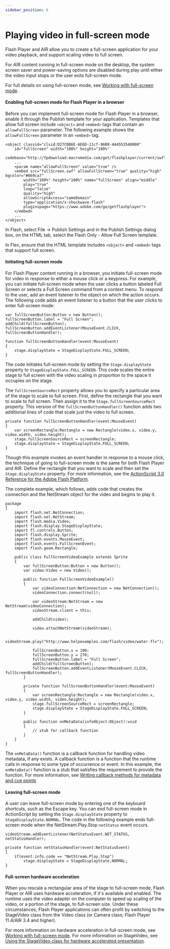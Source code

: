 ```yaml
---
sidebar_position: 6
---
```


# Playing video in full-screen mode

Flash Player and AIR allow you to create a full-screen application for your
video playback, and support scaling video to full screen.

For AIR content running in full-screen mode on the desktop, the system screen
saver and power-saving options are disabled during play until either the video
input stops or the user exits full-screen mode.

For full details on using full-screen mode, see
[Working with full-screen mode](../../display/display-programming/working-with-display-objects/setting-stage-properties.md#working-with-full-screen-mode).

#### Enabling full-screen mode for Flash Player in a browser

Before you can implement full-screen mode for Flash Player in a browser, enable
it through the Publish template for your application. Templates that allow full
screen include `<object>` and `<embed>` tags that contain an `allowFullScreen`
parameter. The following example shows the `allowFullScreen` parameter in an
`<embed>` tag.

    <object classid="clsid:D27CDB6E-AE6D-11cf-96B8-444553540000"
    	id="fullScreen" width="100%" height="100%"
    	codebase="http://fpdownload.macromedia.com/get/flashplayer/current/swflash.cab">
    	...
    	<param name="allowFullScreen" value="true" />
    	<embed src="fullScreen.swf" allowFullScreen="true" quality="high" bgcolor="#869ca7"
    		width="100%" height="100%" name="fullScreen" align="middle"
    		play="true"
    		loop="false"
    		quality="high"
    		allowScriptAccess="sameDomain"
    		type="application/x-shockwave-flash"
    		pluginspage="https://www.adobe.com/go/getflashplayer">
    	</embed>
    	...
    </object>

In Flash, select File -\> Publish Settings and in the Publish Settings dialog
box, on the HTML tab, select the Flash Only - Allow Full Screen template.

In Flex, ensure that the HTML template includes `<object>` and `<embed>` tags
that support full screen.

#### Initiating full-screen mode

For Flash Player content running in a browser, you initiate full-screen mode for
video in response to either a mouse click or a keypress. For example, you can
initiate full-screen mode when the user clicks a button labeled Full Screen or
selects a Full Screen command from a context menu. To respond to the user, add
an event listener to the object on which the action occurs. The following code
adds an event listener to a button that the user clicks to enter full-screen
mode:

    var fullScreenButton:Button = new Button();
    fullScreenButton.label = "Full Screen";
    addChild(fullScreenButton);
    fullScreenButton.addEventListener(MouseEvent.CLICK, fullScreenButtonHandler);

    function fullScreenButtonHandler(event:MouseEvent)
    {
    	stage.displayState = StageDisplayState.FULL_SCREEN;
    }

The code initiates full-screen mode by setting the `Stage.displayState` property
to `StageDisplayState.FULL_SCREEN`. This code scales the entire stage to full
screen with the video scaling in proportion to the space it occupies on the
stage.

The `fullScreenSourceRect` property allows you to specify a particular area of
the stage to scale to full screen. First, define the rectangle that you want to
scale to full screen. Then assign it to the `Stage.fullScreenSourceRect`
property. This version of the `fullScreenButtonHandler()` function adds two
additional lines of code that scale just the video to full screen.

    private function fullScreenButtonHandler(event:MouseEvent)
    {
    	var screenRectangle:Rectangle = new Rectangle(video.x, video.y, video.width, video.height);
    	stage.fullScreenSourceRect = screenRectangle;
    	stage.displayState = StageDisplayState.FULL_SCREEN;
    }

Though this example invokes an event handler in response to a mouse click, the
technique of going to full-screen mode is the same for both Flash Player and
AIR. Define the rectangle that you want to scale and then set the
`Stage.displayState` property. For more information, see the
[ActionScript 3.0 Reference for the Adobe Flash Platform](https://help.adobe.com/en_US/FlashPlatform/reference/actionscript/3/index.html).

The complete example, which follows, adds code that creates the connection and
the NetStream object for the video and begins to play it.

    package
    {
    	import flash.net.NetConnection;
    	import flash.net.NetStream;
    	import flash.media.Video;
    	import flash.display.StageDisplayState;
    	import fl.controls.Button;
    	import flash.display.Sprite;
    	import flash.events.MouseEvent;
    	import flash.events.FullScreenEvent;
    	import flash.geom.Rectangle;

    	public class FullScreenVideoExample extends Sprite
    	{
    		var fullScreenButton:Button = new Button();
    		var video:Video = new Video();

    		public function FullScreenVideoExample()
    		{
    			var videoConnection:NetConnection = new NetConnection();
    			videoConnection.connect(null);

    			var videoStream:NetStream = new NetStream(videoConnection);
    			videoStream.client = this;

    			addChild(video);

    			video.attachNetStream(videoStream);

    			videoStream.play("http://www.helpexamples.com/flash/video/water.flv");

    			fullScreenButton.x = 100;
    			fullScreenButton.y = 270;
    			fullScreenButton.label = "Full Screen";
    			addChild(fullScreenButton);
    			fullScreenButton.addEventListener(MouseEvent.CLICK, fullScreenButtonHandler);
    		}

    		private function fullScreenButtonHandler(event:MouseEvent)
    		{
    			var screenRectangle:Rectangle = new Rectangle(video.x, video.y, video.width, video.height);
    			stage.fullScreenSourceRect = screenRectangle;
    			stage.displayState = StageDisplayState.FULL_SCREEN;
    		}

    		public function onMetaData(infoObject:Object):void
    		{
    			// stub for callback function
    		}
    	}
    }

The `onMetaData()` function is a callback function for handling video metadata,
if any exists. A callback function is a function that the runtime calls in
response to some type of occurrence or event. In this example, the
`onMetaData()` function is a stub that satisfies the requirement to provide the
function. For more information, see
[Writing callback methods for metadata and cue points](./writing-callback-methods-for-metadata-and-cue-points.md)

#### Leaving full-screen mode

A user can leave full-screen mode by entering one of the keyboard shortcuts,
such as the Escape key. You can end full-screen mode in ActionScript by setting
the `Stage.displayState` property to `StageDisplayState.NORMAL`. The code in the
following example ends full-screen mode when the NetStream.Play.Stop `netStatus`
event occurs.

    videoStream.addEventListener(NetStatusEvent.NET_STATUS, netStatusHandler);

    private function netStatusHandler(event:NetStatusEvent)
    {
    	if(event.info.code == "NetStream.Play.Stop")
    		stage.displayState = StageDisplayState.NORMAL;
    }

#### Full-screen hardware acceleration

When you rescale a rectangular area of the stage to full-screen mode, Flash
Player or AIR uses hardware acceleration, if it's available and enabled. The
runtime uses the video adapter on the computer to speed up scaling of the video,
or a portion of the stage, to full-screen size. Under these circumstances, Flash
Player applications can often profit by switching to the StageVideo class from
the Video class (or Camera class; Flash Player 11.4/AIR 3.4 and higher).

For more information on hardware acceleration in full-screen mode, see
[Working with full-screen mode](../../display/display-programming/working-with-display-objects/setting-stage-properties.md#working-with-full-screen-mode).
For more information on StageVideo, see
[Using the StageVideo class for hardware accelerated presentation](./using-the-stagevideo-class.md).
